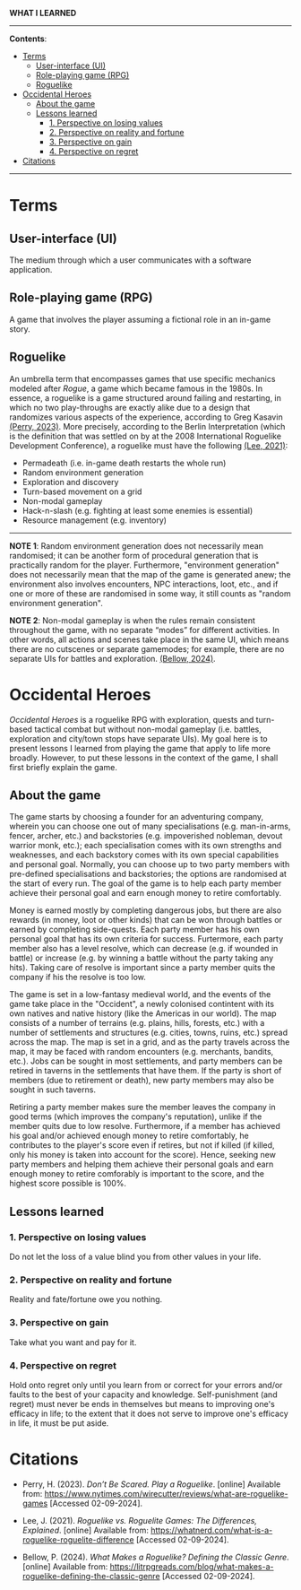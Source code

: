 **WHAT I LEARNED**

---

**Contents**:

- [Terms](#terms)
  - [User-interface (UI)](#user-interface-ui)
  - [Role-playing game (RPG)](#role-playing-game-rpg)
  - [Roguelike](#roguelike)
- [Occidental Heroes](#occidental-heroes)
  - [About the game](#about-the-game)
  - [Lessons learned](#lessons-learned)
    - [1. Perspective on losing values](#1-perspective-on-losing-values)
    - [2. Perspective on reality and fortune](#2-perspective-on-reality-and-fortune)
    - [3. Perspective on gain](#3-perspective-on-gain)
    - [4. Perspective on regret](#4-perspective-on-regret)
- [Citations](#citations)

---

# Terms
## User-interface (UI)
The medium through which a user communicates with a software application.

## Role-playing game (RPG)
A game that involves the player assuming a fictional role in an in-game story.

## Roguelike
An umbrella term that encompasses games that use specific mechanics modeled after _Rogue_, a game which became famous in the 1980s. In essence, a roguelike is a game structured around failing and restarting, in which no two play-throughs are exactly alike due to a design that randomizes various aspects of the experience, according to Greg Kasavin [(Perry, 2023)](#perry-2023). More precisely, according to the Berlin Interpretation (which is the definition that was settled on by at the 2008 International Roguelike Development Conference), a roguelike must have the following [(Lee, 2021)](#lee-2021):

- Permadeath (i.e. in-game death restarts the whole run)
- Random environment generation
- Exploration and discovery
- Turn-based movement on a grid
- Non-modal gameplay
- Hack-n-slash (e.g. fighting at least some enemies is essential)
- Resource management (e.g. inventory)

---

**NOTE 1**: Random environment generation does not necessarily mean randomised; it can be another form of procedural generation that is practically random for the player. Furthermore, "environment generation" does not necessarily mean that the map of the game is generated anew; the environment also involves encounters, NPC interactions, loot, etc., and if one or more of these are randomised in some way, it still counts as "random environment generation".

**NOTE 2**: Non-modal gameplay is when the rules remain consistent throughout the game, with no separate “modes” for different activities. In other words, all actions and scenes take place in the same UI, which means there are no cutscenes or separate gamemodes; for example, there are no separate UIs for battles and exploration. [(Bellow, 2024)](#bellow-2024).

# Occidental Heroes
_Occidental Heroes_ is a roguelike RPG with exploration, quests and turn-based tactical combat but without non-modal gameplay (i.e. battles, exploration and city/town stops have separate UIs). My goal here is to present lessons I learned from playing the game that apply to life more broadly. However, to put these lessons in the context of the game, I shall first briefly explain the game.

## About the game
The game starts by choosing a founder for an adventuring company, wherein you can choose one out of many specialisations (e.g. man-in-arms, fencer, archer, etc.) and backstories (e.g. impoverished nobleman, devout warrior monk, etc.); each specialisation comes with its own strengths and weaknesses, and each backstory comes with its own special capabilities and personal goal. Normally, you can choose up to two party members with pre-defined specialisations and backstories; the options are randomised at the start of every run. The goal of the game is to help each party member achieve their personal goal and earn enough money to retire comfortably.

Money is earned mostly by completing dangerous jobs, but there are also rewards (in money, loot or other kinds) that can be won through battles or earned by completing side-quests. Each party member has his own personal goal that has its own criteria for success. Furtermore, each party member also has a level resolve, which can decrease (e.g. if wounded in battle) or increase (e.g. by winning a battle without the party taking any hits). Taking care of resolve is important since a party member quits the company if his the resolve is too low.

The game is set in a low-fantasy medieval world, and the events of the game take place in the "Occident", a newly colonised contintent with its own natives and native history (like the Americas in our world). The map consists of a number of terrains (e.g. plains, hills, forests, etc.) with a number of settlements and structures (e.g. cities, towns, ruins, etc.) spread across the map. The map is set in a grid, and as the party travels across the map, it may be faced with random encounters (e.g. merchants, bandits, etc.). Jobs can be sought in most settlements, and party members can be retired in taverns in the settlements that have them. If the party is short of members (due to retirement or death), new party members may also be sought in such taverns.

Retiring a party member makes sure the member leaves the company in good terms (which improves the company's reputation), unlike if the member quits due to low resolve. Furthermore, if a member has achieved his goal and/or achieved enough money to retire comfortably, he contributes to the player's score even if retires, but not if killed (if killed, only his money is taken into account for the score). Hence, seeking new party members and helping them achieve their personal goals and earn enough money to retire comforably is important to the score, and the highest score possible is 100%.

## Lessons learned
### 1. Perspective on losing values
Do not let the loss of a value blind you from other values in your life.

### 2. Perspective on reality and fortune
Reality and fate/fortune owe you nothing.

### 3. Perspective on gain
Take what you want and pay for it.

### 4. Perspective on regret
Hold onto regret only until you learn from or correct for your errors and/or faults to the best of your capacity and knowledge. Self-punishment (and regret) must never be ends in themselves but means to improving one's efficacy in life; to the extent that it does not serve to improve one's efficacy in life, it must be put aside.

# Citations
- <p id="perry-2023">Perry, H. (2023). <i>Don’t Be Scared. Play a Roguelike</i>. [online] Available from: <a href="https://www.nytimes.com/wirecutter/reviews/what-are-roguelike-games">https://www.nytimes.com/wirecutter/reviews/what-are-roguelike-games</a> [Accessed 02-09-2024].</p>
- <p id="lee-2021">Lee, J. (2021). <i>Roguelike vs. Roguelite Games: The Differences, Explained</i>. [online] Available from: <a href="https://whatnerd.com/what-is-a-roguelike-roguelite-difference">https://whatnerd.com/what-is-a-roguelike-roguelite-difference</a> [Accessed 02-09-2024].</p>
- <p id="bellow-2024">Bellow, P. (2024). <i>What Makes a Roguelike? Defining the Classic Genre</i>. [online] Available from: <a href="https://litrpgreads.com/blog/what-makes-a-roguelike-defining-the-classic-genre">https://litrpgreads.com/blog/what-makes-a-roguelike-defining-the-classic-genre</a> [Accessed 02-09-2024].</p>